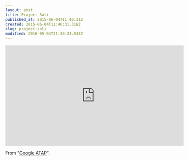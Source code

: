 ```yaml
---
layout: post
title: Project Soli
published_at: 2015-06-04T11:40:31Z
created: 2015-06-04T11:40:31.316Z
slug: project-soli
modified: 2016-05-04T21:30:31.843Z
---
```

<iframe width="560" height="315" src="https://www.youtube-nocookie.com/embed/0QNiZfSsPc0" frameborder="0" allow="accelerometer; autoplay; encrypted-media; gyroscope; picture-in-picture" allowfullscreen></iframe>

From "[Google ATAP](https://www.google.com/atap/project-soli/)".
